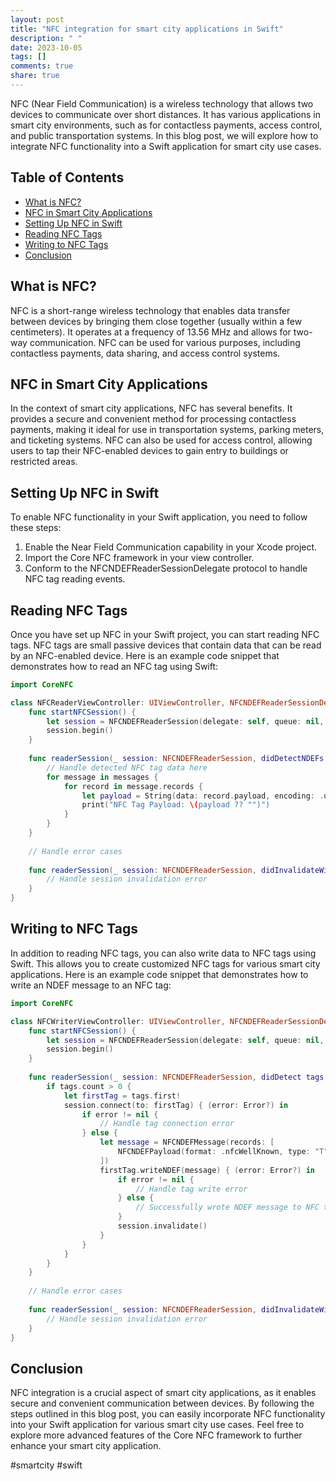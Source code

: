 ```yaml
---
layout: post
title: "NFC integration for smart city applications in Swift"
description: " "
date: 2023-10-05
tags: []
comments: true
share: true
---
```


NFC (Near Field Communication) is a wireless technology that allows two devices to communicate over short distances. It has various applications in smart city environments, such as for contactless payments, access control, and public transportation systems. In this blog post, we will explore how to integrate NFC functionality into a Swift application for smart city use cases.

## Table of Contents
- [What is NFC?](#what-is-nfc)
- [NFC in Smart City Applications](#nfc-in-smart-city-applications)
- [Setting Up NFC in Swift](#setting-up-nfc-in-swift)
- [Reading NFC Tags](#reading-nfc-tags)
- [Writing to NFC Tags](#writing-to-nfc-tags)
- [Conclusion](#conclusion)

## What is NFC?
NFC is a short-range wireless technology that enables data transfer between devices by bringing them close together (usually within a few centimeters). It operates at a frequency of 13.56 MHz and allows for two-way communication. NFC can be used for various purposes, including contactless payments, data sharing, and access control systems.

## NFC in Smart City Applications
In the context of smart city applications, NFC has several benefits. It provides a secure and convenient method for processing contactless payments, making it ideal for use in transportation systems, parking meters, and ticketing systems. NFC can also be used for access control, allowing users to tap their NFC-enabled devices to gain entry to buildings or restricted areas.

## Setting Up NFC in Swift
To enable NFC functionality in your Swift application, you need to follow these steps:

1. Enable the Near Field Communication capability in your Xcode project.
2. Import the Core NFC framework in your view controller.
3. Conform to the NFCNDEFReaderSessionDelegate protocol to handle NFC tag reading events.

## Reading NFC Tags
Once you have set up NFC in your Swift project, you can start reading NFC tags. NFC tags are small passive devices that contain data that can be read by an NFC-enabled device. Here is an example code snippet that demonstrates how to read an NFC tag using Swift:

```swift
import CoreNFC

class NFCReaderViewController: UIViewController, NFCNDEFReaderSessionDelegate {
    func startNFCSession() {
        let session = NFCNDEFReaderSession(delegate: self, queue: nil, invalidateAfterFirstRead: false)
        session.begin()
    }
    
    func readerSession(_ session: NFCNDEFReaderSession, didDetectNDEFs messages: [NFCNDEFMessage]) {
        // Handle detected NFC tag data here
        for message in messages {
            for record in message.records {
                let payload = String(data: record.payload, encoding: .utf8)
                print("NFC Tag Payload: \(payload ?? "")")
            }
        }
    }
    
    // Handle error cases
    
    func readerSession(_ session: NFCNDEFReaderSession, didInvalidateWithError error: Error) {
        // Handle session invalidation error
    }
}
```

## Writing to NFC Tags
In addition to reading NFC tags, you can also write data to NFC tags using Swift. This allows you to create customized NFC tags for various smart city applications. Here is an example code snippet that demonstrates how to write an NDEF message to an NFC tag:

```swift
import CoreNFC

class NFCWriterViewController: UIViewController, NFCNDEFReaderSessionDelegate {
    func startNFCSession() {
        let session = NFCNDEFReaderSession(delegate: self, queue: nil, invalidateAfterFirstRead: false)
        session.begin()
    }
    
    func readerSession(_ session: NFCNDEFReaderSession, didDetect tags: [NFCTag]) {
        if tags.count > 0 {
            let firstTag = tags.first!
            session.connect(to: firstTag) { (error: Error?) in
                if error != nil {
                    // Handle tag connection error
                } else {
                    let message = NFCNDEFMessage(records: [
                        NFCNDEFPayload(format: .nfcWellKnown, type: "T".data(using: .utf8)!, identifier: Data(), payload: "Hello World".data(using: .utf8)!)
                    ])
                    firstTag.writeNDEF(message) { (error: Error?) in
                        if error != nil {
                            // Handle tag write error
                        } else {
                            // Successfully wrote NDEF message to NFC tag
                        }
                        session.invalidate()
                    }
                }
            }
        }
    }
    
    // Handle error cases
    
    func readerSession(_ session: NFCNDEFReaderSession, didInvalidateWithError error: Error) {
        // Handle session invalidation error
    }
}
```

## Conclusion
NFC integration is a crucial aspect of smart city applications, as it enables secure and convenient communication between devices. By following the steps outlined in this blog post, you can easily incorporate NFC functionality into your Swift application for various smart city use cases. Feel free to explore more advanced features of the Core NFC framework to further enhance your smart city application.

#smartcity #swift